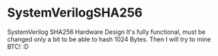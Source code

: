 # SystemVerilogSHA256

SystemVerilog SHA256 Hardware Design
It's fully functional, must be changed only a bit to be able to hash 1024 Bytes.
Then I will try to mine BTC! :D

